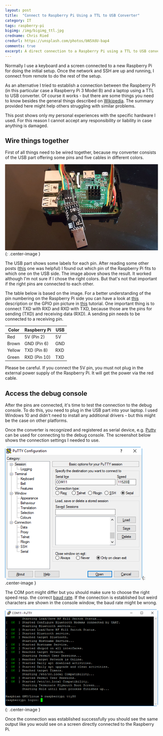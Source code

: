 ```yaml
---
layout: post
title:  "Connect to Raspberry Pi Using a TTL to USB Converter"
category: IT
tags: raspberry-pi
bigimg: /img/bigimg_ttl.jpg
credname: Chris Ried
credurl: https://unsplash.com/photos/bN5XdU-bap4
comments: true
excerpt: A direct connection to a Raspberry Pi using a TTL to USB converter is a helpful tool during setup. This post shows how to set up the connection.
---
```

Normally I use a keyboard and a screen connected to a new Raspberry Pi for doing the initial setup. Once the network and SSH are up and running, I connect from remote to do the rest of the setup. 

As an alternative I tried to establish a connection between the Raspberry Pi (in this particular case a Raspberry Pi 3 Model B) and a laptop using a TTL to USB converter. Of course it works - but there are some things you need to know besides the general things described on [Wikipedia][wiki-uart]. The summary provided here might help others struggling with similar problems.

This post shows only my personal experiences with the specific hardware I used. For this reason I cannot accept any responsibility or liability in case anything is damaged.

## Wire things together

First of all things need to be wired together, because my converter consists of the USB part offering some pins and five cables in different colors.

![Cable connection on the Raspberry Pi side](/img/raspi_board_usb_pins_small.jpg){: .center-image }

The USB part shows some labels for each pin. After reading some other posts ([this][wiring] one was helpful) I found out which pin of the Raspberry Pi fits to which one on the USB side. The image above shows the result. It worked although I'm not sure if I chose the right colors. But that's not that important if the right pins are connected to each other. 

The table below is based on the image. For a better understanding of the pin numbering on the Raspberry Pi side you can have a look at [this][raspi-pins-1] description or the GPIO pin picture in [this][raspi-pins-2] tutorial. One important thing is to connect TXD with RXD and RXD with TXD, because those are the pins for sending (TXD) and receiving data (RXD). A sending pin needs to be connected to a receiving pin.

| Color  | Raspberry Pi | USB |
| -------|--------------|-----|
| Red    | 5V (Pin 2)   | 5V  |
| Brown  | GND (Pin 6)  | GND |
| Yellow | TXD (Pin 8)  | RXD |
| Green  | RXD (Pin 10) | TXD |

Please be careful. If you connect the 5V pin, you must not plug in the external power supply of the Raspberry Pi. It will get the power via the red cable.

## Access the debug console

After the pins are connected, it's time to test the connection to the debug console. To do this, you need to plug in the USB part into your laptop. I used Windows 10 and didn't need to install any additional drivers - but this might be the case on other platforms.

Once the converter is recognized and registered as serial device, e.g. [Putty][putty] can be used for connecting to the debug console. The screenshot below shows the connection settings I needed to use.

![Putty settings used for connecting to the debug console](/img/putty_ttl_settings.png){: .center-image }

The COM port might differ but you should make sure to choose the right speed resp. the correct [baud rate][wiki-baud]. If the connection is established but weird characters are shown in the console window, the baud rate might be wrong.

![Putty session connected to the debug console](/img/putty_ttl_terminal.png){: .center-image }

Once the connection was established successfully you should see the same output like you would see on a screen directly connected to the Raspberry Pi.

[wiring]: https://raspberry.tips/raspberrypi-tutorials/raspberry-pi-konsolenkabel-verwenden-usb-serial/
[raspi-pins-1]: https://www.raspberrypi.org/documentation/usage/gpio-plus-and-raspi2/
[raspi-pins-2]: https://tutorials-raspberrypi.de/raspberry-pi-gpio-erklaerung-beginner-programmierung-lernen/
[wiki-uart]: https://en.wikipedia.org/wiki/Universal_asynchronous_receiver/transmitter
[wiki-baud]: https://en.wikipedia.org/wiki/Baud
[putty]: http://www.putty.org/